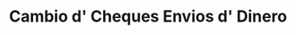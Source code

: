 ---
title: "Cambio d' Cheques Envios d' Dinero"
url: /aurora/cambio-d-cheques-envios-d-dinero/
shop: Leiher
---